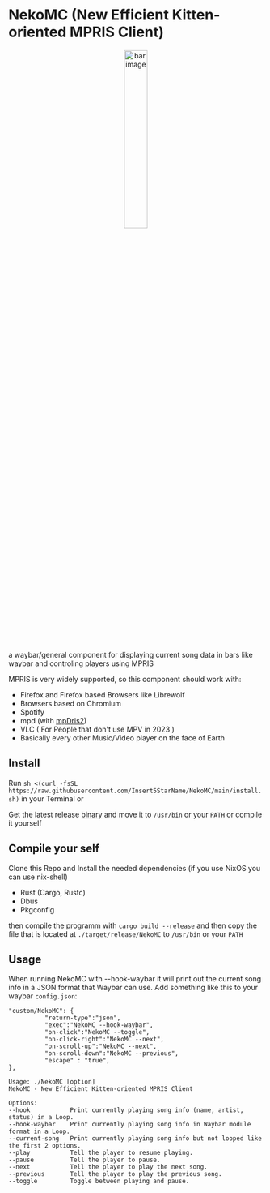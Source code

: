 # NekoMC (New Efficient Kitten-oriented MPRIS Client)
<p align="center">
    <img src="https://cdn.discordapp.com/attachments/1086458749243363458/1086614668111532152/image.png" style="width: 30%;" alt="bar image"></img>
</p>

a waybar/general component for displaying current song data in bars like waybar and controling players using MPRIS

MPRIS is very widely supported, so this component should work with:
* Firefox and Firefox based Browsers like Librewolf
* Browsers based on Chromium
* Spotify
* mpd (with [mpDris2](https://github.com/eonpatapon/mpDris2))
* VLC ( For People that don't use MPV in 2023 )
* Basically every other Music/Video player on the face of Earth

## Install
Run `sh <(curl -fsSL https://raw.githubusercontent.com/Insert5StarName/NekoMC/main/install.sh)` in your Terminal or

Get the latest release [binary](https://github.com/Insert5StarName/NekoMC/releases/tag/1.0) and move it to `/usr/bin` or your `PATH`
or compile it yourself

## Compile your self
Clone this Repo and Install the needed dependencies (if you use NixOS you can use nix-shell)
* Rust (Cargo, Rustc)
* Dbus
* Pkgconfig

then compile the programm with `cargo build --release` and then copy the file that is located at `./target/release/NekoMC` to `/usr/bin` or your `PATH`


## Usage
When running NekoMC with --hook-waybar it will print out the current song info in a JSON format that Waybar can use.
Add something like this to your waybar `config.json`:
```
"custom/NekoMC": {
          "return-type":"json",
          "exec":"NekoMC --hook-waybar",
          "on-click":"NekoMC --toggle",
          "on-click-right":"NekoMC --next",
          "on-scroll-up":"NekoMC --next",
          "on-scroll-down":"NekoMC --previous",
          "escape" : "true",
},
```


```
Usage: ./NekoMC [option]
NekoMC - New Efficient Kitten-oriented MPRIS Client

Options:
--hook           Print currently playing song info (name, artist, status) in a Loop.
--hook-waybar    Print currently playing song info in Waybar module format in a Loop.
--current-song   Print currently playing song info but not looped like the first 2 options. 
--play           Tell the player to resume playing.
--pause          Tell the player to pause.
--next           Tell the player to play the next song.
--previous       Tell the player to play the previous song.
--toggle         Toggle between playing and pause.
```
